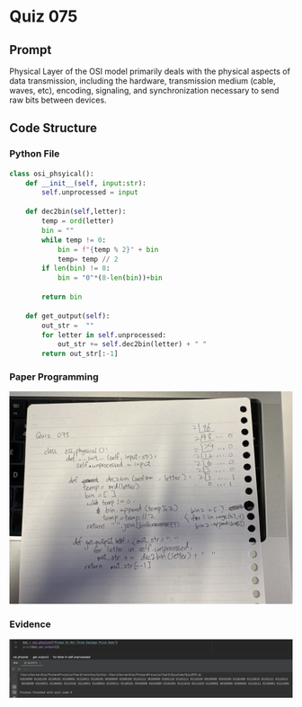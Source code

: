 # Quiz 075

## Prompt
Physical Layer of the OSI model primarily deals with the physical aspects of data transmission, including the hardware, transmission medium (cable, waves, etc), encoding, signaling, and synchronization necessary to send raw bits between devices.

## Code Structure

### Python File
```python
class osi_phsyical():
    def __init__(self, input:str):
        self.unprocessed = input

    def dec2bin(self,letter):
        temp = ord(letter)
        bin = ""
        while temp != 0:
            bin = f"{temp % 2}" + bin
            temp= temp // 2
        if len(bin) != 8:
            bin = "0"*(8-len(bin))+bin

        return bin

    def get_output(self):
        out_str =  ""
        for letter in self.unprocessed:
            out_str += self.dec2bin(letter) + " "
        return out_str[:-1]
```

### Paper Programming
![Paper Programming](../Assets/Quiz075.jpeg)

### Evidence
![Evidence](../Assets/Quiz075Evidence.jpg)
